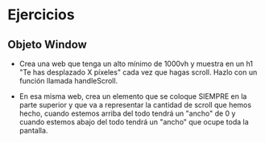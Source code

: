# Ejercicios

## Objeto Window

- Crea una web que tenga un alto mínimo de 1000vh y muestra en un h1 "Te has desplazado X píxeles" cada vez que hagas scroll. Hazlo con un función llamada handleScroll.

- En esa misma web, crea un elemento que se coloque SIEMPRE en la parte superior y que va a representar la cantidad de scroll que hemos hecho, cuando estemos arriba del todo tendrá un "ancho" de 0 y cuando estemos abajo del todo tendrá un "ancho" que ocupe toda la pantalla.
